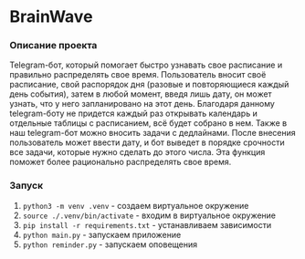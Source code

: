 # BrainWave

### Описание проекта

Telegram-бот, который помогает быстро узнавать свое расписание и правильно распределять свое время. Пользователь вносит своё расписание, свой распорядок дня (разовые и повторяющиеся каждый день события), затем в любой момент, введя лишь дату, он может узнать, что у него запланировано на этот день. Благодаря данному telegram-боту не придется каждый раз открывать календарь и отдельные таблицы с расписанием, всё будет собрано в нем.
Также в наш telegram-бот можно вносить задачи с дедлайнами. После внесения пользователь может ввести дату, и бот выведет в порядке срочности все задачи, которые нужно сделать до этого числа. Эта функция поможет более рационально распределять свое время.

### Запуск

1. `python3 -m venv .venv` - создаем виртуальное окружение
2. `source ./.venv/bin/activate` - входим в виртуальное окружение
3. `pip install -r requirements.txt` - устанавливаем зависимости
4. `python main.py` - запускаем приложение
5. `python reminder.py` - запускаем оповещения